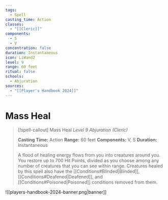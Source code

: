 ```yaml
---
tags:
  - Spell
casting_time: Action
classes:
  - "[[Cleric]]"
components:
  - S
  - V
concentration: false
duration: Instantaneous
icon: LiWand2
level: 9
range: 60 feet
ritual: false
schools:
  - Abjuration
sources:
  - "[[Player's Handbook 2024]]"
---
```


# Mass Heal

>[!spell-callout] Mass Heal
>_Level 9 Abjuration (Cleric)_
>
>**Casting Time:** Action
>**Range:** 60 feet
>**Components:** V, S
>**Duration:** Instantaneous
>
>A flood of healing energy flows from you into creatures around you. You restore up to 700 Hit Points, divided as you choose among any number of creatures that you can see within range. Creatures healed by this spell also have the [[Conditions#Blinded\|Blinded]], [[Conditions#Deafened\|Deafened]], and [[Conditions#Poisoned\|Poisoned]] conditions removed from them.


![[players-handbook-2024-banner.png|banner]]
